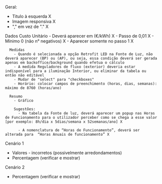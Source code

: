 Geral:
  - Titulo à esquerda X
  - Imagem responsiva X
  - "," em vez de "." X

  Dados
    Custo Unitário
      - Deverá aparecer em (€/kWh) X
      - Passo de 0,01 X
      - Mínimo 0 (não n° negativos) X
      - Aparecer somente no passo 1 X

      Medidas
        - Quando é selecionada a opção Retrofit LED na Fonte de Luz, não deverá aparecer (BP) ou (AP), ou seja, essa condição deverá ser gerada apenas em backoffice/background quando efetua o cálculo
        - A medida Reguladores de fluxo (exterior) deveria estar indisponível para a iluminação Interior, ou eliminar da tabela ou então não editável
        - Mudar de "select" para "checkboxes"
        - Horário: colocar campos de preenchimento (horas, dias, semanas): máximo de 8760 (horas/ano) 

      Resumo
        - Gráfico

        Sugestões:
          - Na tabela da Fonte de luz, deverá aparecer um popup nas Horas de Funcionamento para o utilizador perceber como se chega a esse valor [por exemplo: 8h/dia x 5dias/semana x 52semanas/ano] X

          - A nomenclatura de “Horas de Funcionamento”, deverá ser alterada para  “Horas Anuais de funcionamento” X

Cenário 1
  - Valores - incorretos (possivelmente arredondamentos)
  - Percentagem (verificar e mostrar)

Cenário 2
  - Percentagem (verificar e mostrar)
